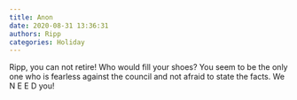 ```yaml
---
title: Anon
date: 2020-08-31 13:36:31
authors: Ripp
categories: Holiday
---
```


 Ripp, you can not retire!
Who would fill your shoes?   You seem to be the only one who is fearless against the council and not afraid to state the facts.
We N E E D you!